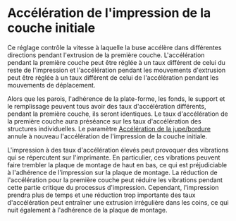 Accélération de l'impression de la couche initiale
===

Ce réglage contrôle la vitesse à laquelle la buse accélère dans différentes directions pendant l'extrusion de la première couche. L'accélération pendant la première couche peut être réglée à un taux différent de celui du reste de l'impression et l'accélération pendant les mouvements d'extrusion peut être réglée à un taux différent de celui de l'accélération pendant les mouvements de déplacement.

Alors que les parois, l'adhérence de la plate-forme, les fonds, le support et le remplissage peuvent tous avoir des taux d'accélération différents, pendant la première couche, ils seront identiques. Le taux d'accélération de la première couche aura préséance sur les taux d'accélération des structures individuelles. Le paramètre [Accélération de la jupe/bordure](./acceleration_skirt_brim.md) annule à nouveau l'accélération de l'impression de la couche initiale.

L'impression à des taux d'accélération élevés peut provoquer des vibrations qui se répercutent sur l'imprimante. En particulier, ces vibrations peuvent faire trembler la plaque de montage de haut en bas, ce qui est préjudiciable à l'adhérence de l'impression sur la plaque de montage. La réduction de l'accélération pour la première couche peut réduire les vibrations pendant cette partie critique du processus d'impression. Cependant, l'impression prendra plus de temps et une réduction trop importante des taux d'accélération peut entraîner une extrusion irrégulière dans les coins, ce qui nuit également à l'adhérence de la plaque de montage.
